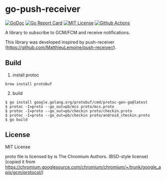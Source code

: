 # go-push-receiver

[![GoDoc](https://godoc.org/github.com/beeper/push-receiver?status.svg)](https://godoc.org/github.com/beeper/push-receiver)
[![Go Report Card](https://goreportcard.com/badge/github.com/beeper/push-receiver)](https://goreportcard.com/report/github.com/beeper/push-receiver)
[![MIT License](https://img.shields.io/github/license/beeper/push-receiver)](LICENSE)
[![Github Actions](https://github.com/beeper/push-receiver/workflows/Go/badge.svg)](https://github.com/beeper/push-receiver/actions)

A library to subscribe to GCM/FCM and receive notifications.

This library was developed inspired by push-receiver (https://github.com/MatthieuLemoine/push-receiver/).

## Build

1. install protoc

```shell
brew install protobuf
```

2. build

```shell
$ go install google.golang.org/protobuf/cmd/protoc-gen-go@latest
$ protoc -I=proto --go_out=pb/mcs proto/mcs.proto
$ protoc -I=proto --go_out=pb/checkin proto/checkin.proto
$ protoc -I=proto --go_out=pb/checkin proto/android_checkin.proto
$ go build
```

## License

MIT License

proto file is licensed by is The Chromium Authors. (BSD-style license)
(copied it from https://chromium.googlesource.com/chromium/chromium/+/trunk/google_apis/gcm/protocol/)
